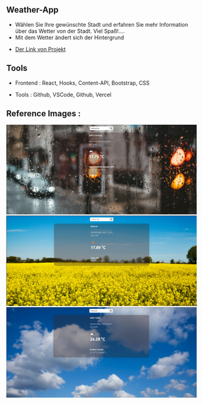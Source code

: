 ## Weather-App

- Wählen Sie Ihre gewünschte Stadt und erfahren Sie mehr Information über das Wetter von der Stadt. Viel Spaß!....
- Mit dem Wetter ändert sich der Hintergrund

* [Der Link von Projekt](https://3-d-avatar-semihbeyzade.vercel.app/)


## Tools

- Frontend : React, Hooks, Content-API, Bootstrap, CSS

- Tools : Github, VSCode, Github, Vercel 

## Reference Images :


  <img src="public/img/regen.png" />
  <img src="public/img/sonne.png" />
  <img src="public/img/wolke.png" />




